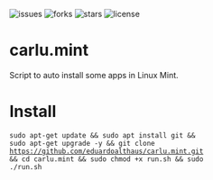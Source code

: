 ![issues](https://img.shields.io/github/issues/eduardoalthaus/carlu.mint.svg)
![forks](https://img.shields.io/github/forks/eduardoalthaus/carlu.mint.svg)
![stars](https://img.shields.io/github/stars/eduardoalthaus/carlu.mint.svg)
![license](https://img.shields.io/github/license/eduardoalthaus/carlu.mint.svg)
# carlu.mint
Script to auto install some apps in Linux Mint.  
  
# Install  
<code>sudo apt-get update && sudo apt install git && sudo apt-get upgrade -y && git clone https://github.com/eduardoalthaus/carlu.mint.git && cd carlu.mint && sudo chmod +x run.sh && sudo ./run.sh</code>

